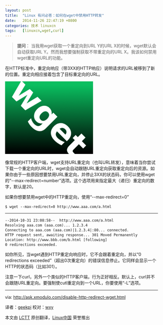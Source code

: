 ```yaml
---
layout: post
title:	"Linux 有问必答：如何在wget中禁用HTTP转发"
date:	2014-11-26 22:47:19 +0800 
categories:	技术 linuxcn 
tags:	[linuxcn,wget,curl]
---
```




> 
> **提问**： 当我用wget获取一个重定向到URL Y的URL X的时候，wget默认会自动获取URL Y。然而我想要强制获取不带重定向的URL X。我该如何禁用wget重定向URL的功能。
> 
> 
> 


在HTTP标准中，重定向响应（带3XX的HTTP响应）说明请求的URL被移到了新的位置。重定向相应接着包含了目标重定向的URL。


![](/Asserts/Images/album/201411/26/224721v4w6u5e44h400h4e.png)


像常规的HTTP客户端，wget支持URL重定向（也叫URL转发），意味着当你尝试下载一个重定向的URL时，wget会自动跟随URL重定向获取重定向后的资源。如果你由于一些原因想要禁用URL重定向，并停止3XX的状态码，你可以使用wget的“--max-redirect=number”选项。这个选项用来指定最大（递归）重定向的数字，默认是20。


如果你想要禁用wget中的HTTP重定向，使用“--max-redirect=0”



```
$ wget --max-redirect=0 http://www.aaa.com/a.html

```



---



```
--2014-10-31 23:08:58--  http://www.aaa.com/a.html
Resolving aaa.com (aaa.com)... 1.2.3.4
Connecting to aaa.com (aaa.com)|1.2.3.4|:80... connected.
HTTP request sent, awaiting response... 301 Moved Permanently
Location: http://www.bbb.com/b.html [following]
0 redirections exceeded.

```

如你所见，当wget遇到HTTP重定向响应时，它不会跟着重定向，并以“0 redirections exceeded”（超出0次重定向）的错误信息停止。它同样会显示一个HTTP的状态码（比如301）。


注意一下curl，另外一个类似的HTTP客户端，行为正好相反。默认上，curl并不会跟随URL重定向。要强制使cutl重定向到一个URL，你要使用“-L”选项。




---


via: <http://ask.xmodulo.com/disable-http-redirect-wget.html>


译者：[geekpi](https://github.com/geekpi) 校对：[wxy](https://github.com/wxy)


本文由 [LCTT](https://github.com/LCTT/TranslateProject) 原创翻译，[Linux中国](http://linux.cn/) 荣誉推出
